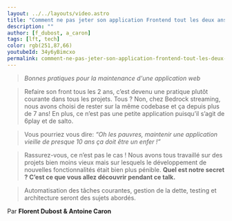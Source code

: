 ```yaml
---
layout: ../../layouts/video.astro
title: "Comment ne pas jeter son application Frontend tout les deux ans ? #LFT 24/11/23"
description: ""
author: [f_dubost, a_caron]
tags: [lft, tech]
color: rgb(251,87,66)
youtubeId: 34y6yBimcxo
permalink: comment-ne-pas-jeter-son-application-frontend-tout-les-deux-ans
---
```


> _Bonnes pratiques pour la maintenance d'une application web_

> Refaire son front tous les 2 ans, c’est devenu une pratique plutôt courante dans tous les projets. Tous ? Non, chez Bedrock streaming, nous avons choisi de rester sur la même codebase et ça depuis plus de 7 ans! En plus, ce n’est pas une petite application puisqu’il s’agit de 6play et de salto.

> Vous pourriez vous dire: _“Oh les pauvres, maintenir une application vieille de presque 10 ans ça doit être un enfer !”_

> Rassurez-vous, ce n’est pas le cas ! Nous avons tous travaillé sur des projets bien moins vieux mais sur lesquels le développement de nouvelles fonctionnalités était bien plus pénible. **Quel est notre secret ? C’est ce que vous allez découvrir pendant ce talk.**

> Automatisation des tâches courantes, gestion de la dette, testing et architecture seront des sujets abordés.

Par **Florent Dubost & Antoine Caron**
